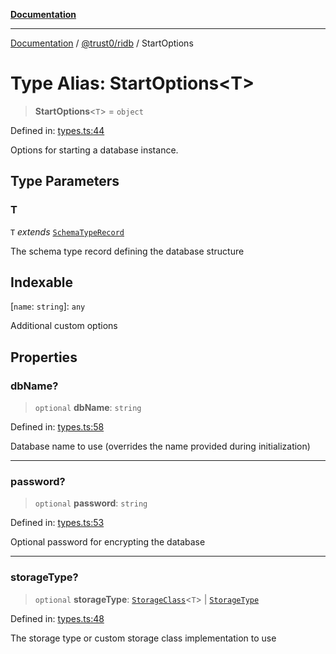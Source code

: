 [**Documentation**](../../../README.md)

***

[Documentation](../../../packages.md) / [@trust0/ridb](../README.md) / StartOptions

# Type Alias: StartOptions\<T\>

> **StartOptions**\<`T`\> = `object`

Defined in: [types.ts:44](https://github.com/trust0-project/RIDB/blob/6314f0fef283a2bcbde0f866e1bb25efb84be66f/packages/ridb/src/types.ts#L44)

Options for starting a database instance.

## Type Parameters

### T

`T` *extends* [`SchemaTypeRecord`](https://github.com/trust0-project/RIDB/docs/@trust0/ridb-core/type-aliases/SchemaTypeRecord.md)

The schema type record defining the database structure

## Indexable

\[`name`: `string`\]: `any`

Additional custom options

## Properties

### dbName?

> `optional` **dbName**: `string`

Defined in: [types.ts:58](https://github.com/trust0-project/RIDB/blob/6314f0fef283a2bcbde0f866e1bb25efb84be66f/packages/ridb/src/types.ts#L58)

Database name to use (overrides the name provided during initialization)

***

### password?

> `optional` **password**: `string`

Defined in: [types.ts:53](https://github.com/trust0-project/RIDB/blob/6314f0fef283a2bcbde0f866e1bb25efb84be66f/packages/ridb/src/types.ts#L53)

Optional password for encrypting the database

***

### storageType?

> `optional` **storageType**: [`StorageClass`](StorageClass.md)\<`T`\> \| [`StorageType`](../enumerations/StorageType.md)

Defined in: [types.ts:48](https://github.com/trust0-project/RIDB/blob/6314f0fef283a2bcbde0f866e1bb25efb84be66f/packages/ridb/src/types.ts#L48)

The storage type or custom storage class implementation to use
